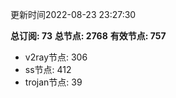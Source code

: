 更新时间2022-08-23 23:27:30

**总订阅: 73**
**总节点: 2768**
**有效节点: 757**
- v2ray节点: 306
- ss节点: 412
- trojan节点: 39
